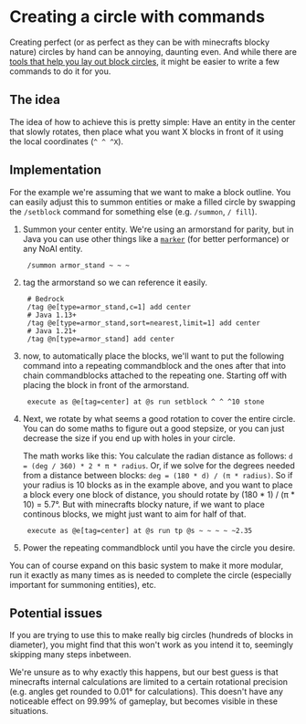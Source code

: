# Creating a circle with commands

Creating perfect (or as perfect as they can be with minecrafts blocky nature) circles by hand can be annoying, daunting even. And while there are [tools that help you lay out block circles](https://minecraftcirclegenerator.co/), it might be easier to write a few commands to do it for you.

## The idea

The idea of how to achieve this is pretty simple: Have an entity in the center that slowly rotates, then place what you want X blocks in front of it using the local coordinates (`^ ^ ^X`).

## Implementation

For the example we're assuming that we want to make a block outline. You can easily adjust this to summon entities or make a filled circle by swapping the `/setblock` command for something else (e.g. `/summon`, `/ fill`).

1. Summon your center entity. We're using an armorstand for parity, but in Java you can use other things like a [`marker`](https://minecraft.wiki/w/Marker) (for better performance) or any NoAI entity.

        /summon armor_stand ~ ~ ~

2. tag the armorstand so we can reference it easily.

        # Bedrock
        /tag @e[type=armor_stand,c=1] add center
        # Java 1.13+
        /tag @e[type=armor_stand,sort=nearest,limit=1] add center
        # Java 1.21+
        /tag @n[type=armor_stand] add center

3. now, to automatically place the blocks, we'll want to put the following command into a repeating commandblock and the ones after that into chain commandblocks attached to the repeating one. Starting off with placing the block in front of the armorstand.

        execute as @e[tag=center] at @s run setblock ^ ^ ^10 stone

4. Next, we rotate by what seems a good rotation to cover the entire circle. You can do some maths to figure out a good stepsize, or you can just decrease the size if you end up with holes in your circle.

    The math works like this: You calculate the radian distance as follows: `d = (deg / 360) * 2 * π * radius`. Or, if we solve for the degrees needed from a distance between blocks: `deg = (180 * d) / (π * radius)`. So if your radius is 10 blocks as in the example above, and you want to place a block every one block of distance, you should rotate by (180 * 1) / (π * 10) = 5.7°. But with minecrafts blocky nature, if we want to place continous blocks, we might just want to aim for half of that.  

        execute as @e[tag=center] at @s run tp @s ~ ~ ~ ~ ~2.35

5. Power the repeating commandblock until you have the circle you desire.

You can of course expand on this basic system to make it more modular, run it exactly as many times as is needed to complete the circle (especially important for summoning entities), etc. 

## Potential issues

If you are trying to use this to make really big circles (hundreds of blocks in diameter), you might find that this won't work as you intend it to, seemingly skipping many steps inbetween.  

We're unsure as to why exactly this happens, but our best guess is that minecrafts internal calculations are limited to a certain rotational precision (e.g. angles get rounded to 0.01° for calculations). This doesn't have any noticeable effect on 99.99% of gameplay, but becomes visible in these situations.
